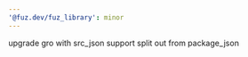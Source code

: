 ```yaml
---
'@fuz.dev/fuz_library': minor
---
```


upgrade gro with src_json support split out from package_json
